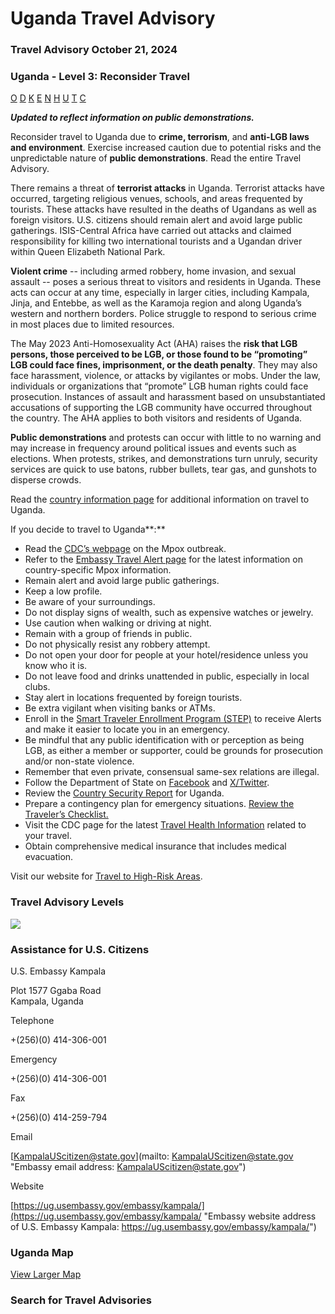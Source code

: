 # Uganda Travel Advisory

### Travel Advisory October 21, 2024

### Uganda - Level 3: Reconsider Travel

[O](javascript:void(0); "Tool Tip: Other")
[D](javascript:void(0); "Tool Tip: Wrongful Detention")
[K](javascript:void(0); "Tool Tip: Kidnap and Hostage")
[E](javascript:void(0); "Tool Tip: Event")
[N](javascript:void(0); "Tool Tip: Disaster")
[H](javascript:void(0); "Tool Tip: Health")
[U](javascript:void(0); "Tool Tip: Civil Unrest")
[T](javascript:void(0); "Tool Tip: Terrorism")
[C](javascript:void(0); "Tool Tip: Crimes")

***Updated to reflect information on public demonstrations.***

Reconsider travel to Uganda due to **crime, terrorism**, and **anti-LGB laws and environment**. Exercise increased caution due to potential risks and the unpredictable nature of **public demonstrations**. Read the entire Travel Advisory.

There remains a threat of **terrorist attacks** in Uganda. Terrorist attacks have occurred, targeting religious venues, schools, and areas frequented by tourists. These attacks have resulted in the deaths of Ugandans as well as foreign visitors. U.S. citizens should remain alert and avoid large public gatherings. ISIS-Central Africa have carried out attacks and claimed responsibility for killing two international tourists and a Ugandan driver within Queen Elizabeth National Park.

**Violent crime** -- including armed robbery, home invasion, and sexual assault -- poses a serious threat to visitors and residents in Uganda. These acts can occur at any time, especially in larger cities, including Kampala, Jinja, and Entebbe, as well as the Karamoja region and along Uganda’s western and northern borders. Police struggle to respond to serious crime in most places due to limited resources.

The May 2023 Anti-Homosexuality Act (AHA) raises the **risk that LGB persons, those perceived to be LGB, or those found to be “promoting” LGB could face fines, imprisonment, or the death penalty**. They may also face harassment, violence, or attacks by vigilantes or mobs. Under the law, individuals or organizations that “promote” LGB human rights could face prosecution. Instances of assault and harassment based on unsubstantiated accusations of supporting the LGB community have occurred throughout the country. The AHA applies to both visitors and residents of Uganda.

**Public demonstrations** and protests can occur with little to no warning and may increase in frequency around political issues and events such as elections. When protests, strikes, and demonstrations turn unruly, security services are quick to use batons, rubber bullets, tear gas, and gunshots to disperse crowds.

Read the [country information page](https://travel.state.gov/content/travel/en/international-travel/International-Travel-Country-Information-Pages/Uganda.html) for additional information on travel to Uganda.

If you decide to travel to Uganda**:**

* Read the [CDC’s webpage](https://wwwnc.cdc.gov/travel/notices/level2/mpox-drc-neighboring-countries) on the Mpox outbreak.
* Refer to the [Embassy Travel Alert page](https://ug.usembassy.gov/health-alert-u-s-embassy-kampala-august-7-2024/) for the latest information on country-specific Mpox information.
* Remain alert and avoid large public gatherings.
* Keep a low profile.
* Be aware of your surroundings.
* Do not display signs of wealth, such as expensive watches or jewelry.
* Use caution when walking or driving at night.
* Remain with a group of friends in public.
* Do not physically resist any robbery attempt.
* Do not open your door for people at your hotel/residence unless you know who it is.
* Do not leave food and drinks unattended in public, especially in local clubs.
* Stay alert in locations frequented by foreign tourists.
* Be extra vigilant when visiting banks or ATMs.
* Enroll in the [Smart Traveler Enrollment Program (STEP)](https://mytravel.state.gov/s/step) to receive Alerts and make it easier to locate you in an emergency.
* Be mindful that any public identification with or perception as being LGB, as either a member or supporter, could be grounds for prosecution and/or non-state violence.
* Remember that even private, consensual same-sex relations are illegal.
* Follow the Department of State on [Facebook](https://www.facebook.com/travelgov/) and [X/Twitter](https://x.com/TravelGov).
* Review the [Country Security Report](https://www.osac.gov/Content/Report/9a4ec791-65c5-44f1-9261-1c886c70dc9c) for Uganda.
* Prepare a contingency plan for emergency situations. [Review the Traveler’s Checklist.](https://travel.state.gov/content/travel/en/international-travel/before-you-go/travelers-checklist.html)
* Visit the CDC page for the latest [Travel Health Information](https://wwwnc.cdc.gov/travel/destinations/list) related to your travel.
* Obtain comprehensive medical insurance that includes medical evacuation.

Visit our website for [Travel to High-Risk Areas](https://travel.state.gov/content/passports/en/go/TraveltoHighRiskAreas.html).

### Travel Advisory Levels

[![](/content/dam/NEWTravelAssets/images/travel-levelv1.svg)](/content/travel/en/international-travel/before-you-go/about-our-new-products.html "Travel Advisory Levels")

### Assistance for U.S. Citizens

U.S. Embassy Kampala

Plot 1577 Ggaba Road  
Kampala, Uganda

Telephone

+(256)(0) 414-306-001

Emergency

+(256)(0) 414-306-001

Fax

+(256)(0) 414-259-794

Email

[KampalaUScitizen@state.gov](mailto: KampalaUScitizen@state.gov "Embassy email address: KampalaUScitizen@state.gov")

Website

[https://ug.usembassy.gov/embassy/kampala/](https://ug.usembassy.gov/embassy/kampala/ "Embassy website address of U.S. Embassy Kampala: https://ug.usembassy.gov/embassy/kampala/")

### Uganda Map

[View Larger Map](https://travelmaps.state.gov/TSGMap/?extent=24.613016476,-3.422441632,38.9023217,4.940467729 "Map of Uganda")



### Search for Travel Advisories
